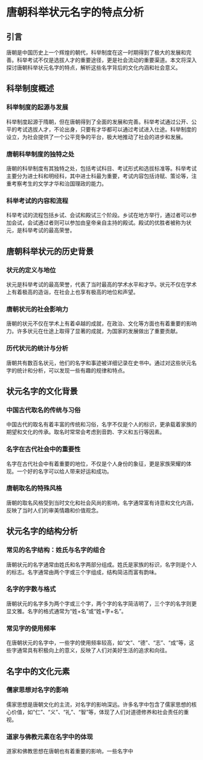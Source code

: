 # 唐朝科举状元名字的特点分析

## 引言

唐朝是中国历史上一个辉煌的朝代，科举制度在这一时期得到了极大的发展和完善。科举考试不仅是选拔人才的重要途径，更是社会流动的重要渠道。本文将深入探讨唐朝科举状元名字的特点，解析这些名字背后的文化内涵和社会意义。

## 科举制度概述

### 科举制度的起源与发展

科举制度起源于隋朝，但在唐朝得到了全面的发展和完善。科举考试通过公开、公平的考试选拔人才，不论出身，只要有才华都可以通过考试进入仕途。科举制度的设立，为社会提供了一个公平竞争的平台，极大地推动了社会的进步和发展。

### 唐朝科举制度的独特之处

唐朝的科举制度有其独特之处，包括考试科目、考试形式和选拔标准等。科举考试主要分为进士科和明经科，其中进士科最为重要，考试内容包括诗赋、策论等，注重考察考生的文学才华和治国理政的能力。

### 科举考试的内容和流程

科举考试的流程包括乡试、会试和殿试三个阶段。乡试在地方举行，通过者可以参加会试，会试通过者则可以参加由皇帝亲自主持的殿试。殿试的优胜者被称为状元，是科举考试的最高荣誉。

## 唐朝科举状元的历史背景

### 状元的定义与地位

状元是科举考试的最高荣誉，代表了当时最高的学术水平和才华。状元不仅在学术上有着极高的造诣，在社会上也享有极高的地位和声望。

### 唐朝状元的社会影响力

唐朝的状元不仅在学术上有着卓越的成就，在政治、文化等方面也有着重要的影响力。许多状元在仕途上取得了显著的成就，为国家的发展做出了重要贡献。

### 历代状元的统计与分析

唐朝共有数百名状元，他们的名字和事迹被详细记录在史书中。通过对这些状元名字的统计和分析，可以发现一些有趣的规律和特点。

## 状元名字的文化背景

### 中国古代取名的传统与习俗

中国古代的取名有着丰富的传统和习俗，名字不仅是个人的标识，更承载着家族的期望和文化的传承。取名时常常会考虑到音韵、字义和五行等因素。

### 名字在古代社会中的重要性

名字在古代社会中有着重要的地位，不仅是个人身份的象征，更是家族荣耀的体现。一个好的名字可以给人带来好运和成功。

### 唐朝取名的特殊风格

唐朝的取名风格受到当时文化和社会风尚的影响，名字通常富有诗意和文化内涵，反映了当时人们的审美情趣和价值观念。

## 状元名字的结构分析

### 常见的名字结构：姓氏与名字的组合

唐朝状元的名字通常由姓氏和名字两部分组成。姓氏是家族的标识，名字则是个人的标志。名字通常由两个字或三个字组成，结构简洁而富有韵味。

### 名字的字数与格式

唐朝状元的名字多为两个字或三个字，两个字的名字简洁明了，三个字的名字则更显文雅。名字的格式通常为“姓+名”或“姓+字+名”。

### 常见字的使用频率

在唐朝状元的名字中，一些字的使用频率较高，如“文”、“德”、“志”、“成”等，这些字通常具有积极向上的意义，反映了人们对美好生活的追求和向往。

## 名字中的文化元素

### 儒家思想对名字的影响

儒家思想是唐朝文化的主流，对名字的影响深远。许多名字中包含了儒家思想的核心价值，如“仁”、“义”、“礼”、“智”等，体现了人们对道德修养和社会责任的重视。

### 道家与佛教元素在名字中的体现

道家和佛教思想在唐朝也有着重要的影响，一些名字中